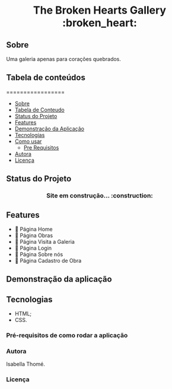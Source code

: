  <h1 align="center">
  The Broken Hearts Gallery :broken_heart:
 </h1>
 
 ## Sobre
 <p align="justify">
  Uma galeria apenas para corações quebrados.
 </p>
 
 <!-- Badges -->

## Tabela de conteúdos
=================
<!--ts-->
   * [Sobre](#Sobre)
   * [Tabela de Conteudo](#tabela-de-conteudo)
   * [Status do Projeto](#status-do-projeto)   
   * [Features](#Sobre)
   * [Demonstração da Aplicação](#tabela-de-conteudo)
   * [Tecnologias](#tecnologias)
   * [Como usar](#como-usar)
      * [Pre Requisitos](#pre-requisitos)
   * [Autora](#autora)   
   * [Licença](#licenca)
<!--te-->

 ## Status do Projeto
 <h3 align="center">
    Site em construção... :construction:
 </h3>

 ## Features
 * :construction: Página Home
 * :construction: Página Obras
 * :construction: Página Visita a Galeria
 * :construction: Página Login
 * :construction: Página Sobre nós
 * :construction: Página Cadastro de Obra

 ## Demonstração da aplicação

 ## Tecnologias
 * HTML;
 * CSS.

 ### Pré-requisitos de como rodar a aplicação 

 ### Autora
   Isabella Thomé.
   
 ### Licença